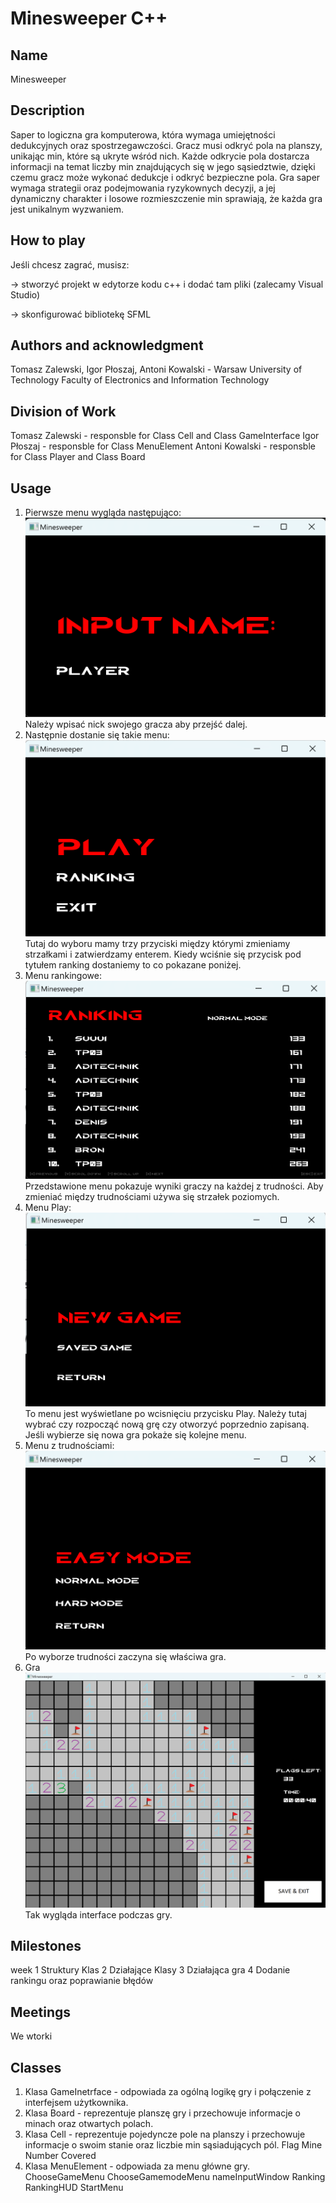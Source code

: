 # Minesweeper C++

## Name
Minesweeper

## Description
Saper to logiczna gra komputerowa, która wymaga umiejętności dedukcyjnych oraz spostrzegawczości. Gracz musi odkryć pola na planszy, unikając min, które są ukryte wśród nich. Każde odkrycie pola dostarcza informacji na temat liczby min znajdujących się w jego sąsiedztwie, dzięki czemu gracz może wykonać dedukcje i odkryć bezpieczne pola. Gra saper wymaga strategii oraz podejmowania ryzykownych decyzji, a jej dynamiczny charakter i losowe rozmieszczenie min sprawiają, że każda gra jest unikalnym wyzwaniem.

## How to play
Jeśli chcesz zagrać, musisz:

-> stworzyć projekt w edytorze kodu c++ i dodać
    tam pliki (zalecamy Visual Studio)

-> skonfigurować bibliotekę SFML

## Authors and acknowledgment
Tomasz Zalewski, Igor Płoszaj, Antoni Kowalski - Warsaw University of Technology Faculty of Electronics and Information Technology

## Division of Work
Tomasz Zalewski - responsble for Class Cell and Class GameInterface
Igor Płoszaj - responsble for Class MenuElement
Antoni Kowalski - responsble for Class Player and Class Board

## Usage
1. Pierwsze menu wygląda następująco:
![Imie gracza](Images/image1.png)
Należy wpisać nick swojego gracza aby przejść dalej.
2. Następnie dostanie się takie menu:
![Pierwsze menu](Images/Zrzut_ekranu_2023-06-05_142834.png)
Tutaj do wyboru mamy trzy przyciski między którymi zmieniamy strzałkami i zatwierdzamy enterem. Kiedy wciśnie się przycisk pod tytułem ranking dostaniemy to co pokazane poniżej.
3. Menu rankingowe:
![Ranking menu](Images/Zrzut_ekranu_2023-06-05_142940.png)
Przedstawione menu pokazuje wyniki graczy na każdej z trudności. Aby zmieniać między trudnościami używa się strzałek poziomych.
4. Menu Play:
![Play menu](Images/Zrzut_ekranu_2023-06-05_143016.png)
To menu jest wyświetlane po wcisnięciu przycisku Play. Należy tutaj wybrać czy rozpocząć nową grę czy otworzyć poprzednio zapisaną. Jeśli wybierze się nowa gra pokaże się kolejne menu.
5. Menu z trudnościami:
![Play menu](Images/Zrzut_ekranu_2023-06-05_143035.png)
Po wyborze trudności zaczyna się właściwa gra.
6. Gra
![Play menu](Images/Zrzut_ekranu_2023-06-05_143129.png)
Tak wygląda interface podczas gry.


## Milestones
week
1 Struktury Klas
2 Działające Klasy
3 Działająca gra
4 Dodanie rankingu oraz poprawianie błędów

## Meetings
We wtorki

## Classes
1. Klasa GameInetrface - odpowiada za ogólną logikę gry i połączenie z interfejsem użytkownika.
2. Klasa Board - reprezentuje planszę gry i przechowuje informacje o minach oraz otwartych polach.
3. Klasa Cell - reprezentuje pojedyncze pole na planszy i przechowuje informacje o swoim stanie oraz liczbie min sąsiadujących pól.
    Flag
    Mine
    Number
    Covered
4. Klasa MenuElement - odpowiada za menu główne gry.
    ChooseGameMenu
    ChooseGamemodeMenu
    nameInputWindow
    Ranking
    RankingHUD
    StartMenu
